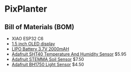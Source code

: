 # PixPlanter

## Bill of Materials (BOM)

- XIAO ESP32 C6
- [1.5 inch OLED display](https://www.waveshare.com/product/displays/oled/oled-3/1.5inch-rgb-oled-module.htm)
- [LIPO Battery 3.7V 2000mAH](https://www.aliexpress.com/item/3256808031709894.html)
- [Adafruit SHT40 Temperature And Humidity Sensor](https://www.adafruit.com/product/4885) $5.95
- [Adafruit STEMMA Soil Sensor](https://www.adafruit.com/product/4026) $7.50
- [Adafruit BH1750 Light Sensor](https://www.adafruit.com/product/4681) $4.50

